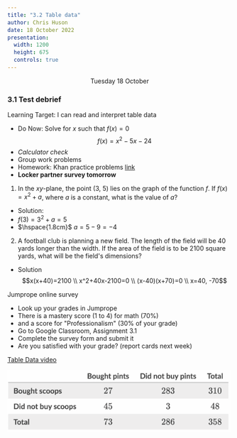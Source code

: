```yaml
---
title: "3.2 Table data"
author: Chris Huson
date: 18 October 2022
presentation:
  width: 1200
  height: 675
  controls: true
---
```


<!-- slide -->
$\hspace{5cm}$ Tuesday 18 October

### 3.1 Test debrief

Learning Target: I can read and interpret table data

- Do Now: Solve for $x$ such that $f(x)=0$
$$f(x)=x^2-5x-24$$
- *Calculator check*
- Group work problems
- Homework: Khan practice problems [link](https://www.khanacademy.org/mission/sat)
- **Locker partner survey tomorrow**

<!-- slide -->

1. In the $xy$-plane, the point (3, 5) lies on the graph of the function $f$. If $f(x)=x^2+a$, where $a$ is a constant, what is the value of $a$?

- Solution: <!-- .element: class="fragment" data-fragment-index="1" -->
- $f(3)=3^2+a=5$ <!-- .element: class="fragment" data-fragment-index="1" -->
- $\hspace{1.8cm}$ $a=5-9 = -4$ <!-- .element: class="fragment" data-fragment-index="1" -->

<!-- slide -->

2. A football club is planning a new field. The length of the field will be 40 yards longer than the width. If the area of the field is to be 2100 square yards, what will be the field's dimensions?

- Solution $$x(x+40)=2100 \\ x^2+40x-2100=0 \\ (x-40)(x+70)=0 \\ x=40, -70$$<!-- .element: class="fragment" data-fragment-index="1" -->

<!-- slide -->

Jumprope online survey
- Look up your grades in Jumprope
- There is a mastery score (1 to 4) for math (70%)
- and a score for "Professionalism" (30% of your grade)
- Go to Google Classroom, Assignment 3.1
- Complete the survey form and submit it
- Are you satisfied with your grade? (report cards next week)

<!-- slide -->

[Table Data video](https://www.khanacademy.org/test-prep/sat/sat-math-practice/new-sat-problem-solving-data-analysis/v/sat-math-q7-easier)

![Khan "easy" problem](../ice-cream-datatable.png)
